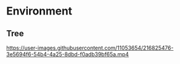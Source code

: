 # Environment

## Tree

https://user-images.githubusercontent.com/11053654/216825476-3e5694f6-54b4-4a25-8dbd-f0adb39bf65a.mp4


